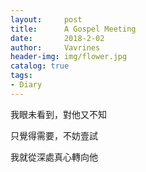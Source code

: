 ```yaml
---
layout:     post
title:      A Gospel Meeting
date:       2018-2-02
author:     Vavrines
header-img: img/flower.jpg
catalog: true
tags:
- Diary
---
```


我眼未看到，對他又不知

只覺得需要，不妨壹試

我就從深處真心轉向他

